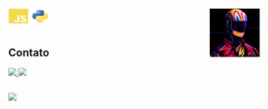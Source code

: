 <div style="display: inline_block"><br>
  <img align="center" alt="Icon-Js" height="30" width="40" src="https://raw.githubusercontent.com/devicons/devicon/master/icons/javascript/javascript-plain.svg" />
  <img align="center" alt="icon-Python" height="30" width="40" src="https://raw.githubusercontent.com/devicons/devicon/master/icons/python/python-original.svg" />
  <img align="right" width="100px" alt="DanielCyberpunk" src="https://github.com/Daniel-Macedo-dev/Daniel-Macedo-dev/blob/main/images/Cyberpunk.gif" />
</div>

<br>   
  
  ## Contato
<div>
  <a href="https://github.com/Gpontes143/Gpontes143">
  <img height= "150em" src="https://github-readme-stats.vercel.app/api?username=Guilherme-Pontes-Campos&show_icons=true&theme=midnight-purple&include_all_commits=true&count_private=true" />
  <img height="150em" src="https://github-readme-stats.vercel.app/api/top-langs/?username=Guilherme-Pontes-Campos&layout=compact&langs_count=4&theme=midnight-purple"/>
</div>
    
<div style="display: inline_block"><br> 
  
  <a href = "mailto:Gpontes143@gmail.com"><img src="https://img.shields.io/badge/-Gmail-%23333?style=for-the-badge&logo=gmail&logoColor=white" target="_blank"></a>
  
  
</div>